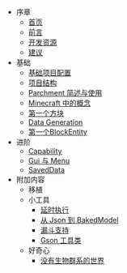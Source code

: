 - 序章
	- [首页](/0序章/首页.md)
	- [前言](/0序章/前言.md)
	- [开发资源](/0序章/开发资源.md)
	- [建议](/0序章/建议.md)
- 基础
	- [基础项目配置](1基础/基础项目配置/基础项目配置.md)
	- [项目结构](1基础/基础项目配置/项目结构.md)
	- [Parchment 简述与使用](1基础/parchment/Parchment.md)
	- [Minecraft 中的概念](1基础/基础项目配置/Minecraft中的概念.md)
	- [第一个方块](1基础/第一个方块/第一个方块.md)
	- [Data Generation](1基础/datagen/DataGeneration.md)
    - [第一个BlockEntity](1基础/BlockEntity/第一个BlockEntity.md)
- 进阶
	- [Capability](2进阶/capability/Capability.md)
	- [Gui 与 Menu](2进阶/gui/gui.md)
    - [SavedData](2进阶/savedData/SavedData.md)
- 附加内容
  - 移植
  - 小工具
	- [延时执行](inf附加内容/小工具/延时执行.md)
	- [从 Json 到 BakedModel](inf附加内容/小工具/从Json到BakedModel.md)
	- [漏斗支持](inf附加内容/小工具/漏斗支持.md)
	- [Gson 工具类](inf附加内容/小工具/Gson工具.md)
  - 好奇心
    - [没有生物群系的世界](inf附加内容/好奇心/没有生物群系的世界.md)